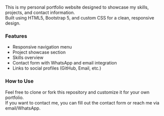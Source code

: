 This is my personal portfolio website designed to showcase my skills, projects, and contact information.  
Built using HTML5, Bootstrap 5, and custom CSS for a clean, responsive design.  

### Features
- Responsive navigation menu
- Project showcase section
- Skills overview
- Contact form with WhatsApp and email integration
- Links to social profiles (GitHub, Email, etc.)

### How to Use
Feel free to clone or fork this repository and customize it for your own portfolio.  
If you want to contact me, you can fill out the contact form or reach me via email/WhatsApp.
